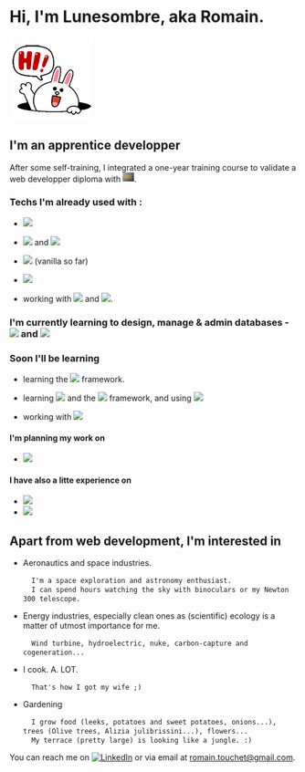 
<h1>Hi, I'm Lunesombre, aka Romain.</h1>


<img src="images/hello_rabbit.gif" title="Hello Rabbit" alt="Rabbit saying hello">


<h2>I'm an apprentice developper</h2>

<p>After some self-training, I integrated a one-year training course to validate a web developper diploma with <a href="https://humanbooster.com/"><img src="images/Logo_HB.png" title="Human Booster" alt="Human Booster" width=20px></a>.
</p>

<h3>Techs I'm already used with :</h3>

- <img src="https://img.shields.io/badge/-HTML5-black?logo=HTML5&style=plastic">

- <img src="https://img.shields.io/badge/-CSS3-black?logo=CSS3&logoColor=2965f1&style=plastic"> and <img src="https://img.shields.io/badge/-Bootstrap-black?logo=Bootstrap&logoColor=blueviolet&style=plastic">

- <img src="https://img.shields.io/badge/-JavaScript-black?logo=JavaScript&logoColor=F0DB4F&style=plastic"> (vanilla so far)

- <img src="https://img.shields.io/badge/-Git-black?logo=Git&logoColor=f34f29&style=plastic">

- working with <img src="https://img.shields.io/badge/-Linux-black?logo=Linux&logoColor=white&style=plastic"> and <img src="https://img.shields.io/badge/-Ubuntu-black?logo=Ubuntu&logoColor=E95420&style=plastic">.

<h3>I'm currently learning to design, manage & admin databases - <img src="https://img.shields.io/badge/-SQL-black?&logoColor=2965f1&style=plastic"> and <img src="https://img.shields.io/badge/-MySQL-black?logo=MySQL&logoColor=4479A1&style=plastic">

<h3>Soon I'll be learning </h3>
<p>
     
- learning the <img src="https://img.shields.io/badge/-Angular-black?logo=Angular&logoColor=c3002f&style=plastic"> framework.

- learning <img src="https://img.shields.io/badge/-PHP-black?logo=PHP&logoColor=777BB3&style=plastic"> and the  <img src="https://img.shields.io/badge/-Symfony-black?logo=Symfony&logoColor=white&style=plastic"> framework, and using <img src="https://img.shields.io/badge/-Docker-black?logo=Docker&logoColor=2496ED&style=plastic">
     
</p>

- working with <img src="https://img.shields.io/badge/-Wordpress-black?logo=Wordpress&logoColor=21759b&style=plastic">

<h4>I'm planning my work on </h4>
     
- <img src="https://img.shields.io/badge/-Notion-black?logo=Notion&logoColor=FFFFFF&style=plastic">
     
<h4>I have also a litte experience on </h4>
<p>
     
- <img src="https://img.shields.io/badge/-Trello-black?logo=Trello&logoColor=298fca&style=plastic">

- <img src="https://img.shields.io/badge/-Figma-black?logo=Figma&logoColor=e04a34&style=plastic">
     
</p>

<h2>Apart from web development, I'm interested in</h2>

- Aeronautics and space industries.

        I'm a space exploration and astronomy enthusiast. 
        I can spend hours watching the sky with binoculars or my Newton 300 telescope.

- Energy industries, especially clean ones as (scientific) ecology is a matter of utmost importance for me.

        Wind turbine, hydroelectric, nuke, carbon-capture and cogeneration...

- I cook. A. LOT. 

        That's how I got my wife ;)

- Gardening

        I grow food (leeks, potatoes and sweet potatoes, onions...), trees (Olive trees, Alizia julibrissini...), flowers...
        My terrace (pretty large) is looking like a jungle. :)





You can reach me on <a href=https://www.linkedin.com/in/romain-touchet-d%C3%A9veloppeur-web><img src="https://img.shields.io/badge/-LinkedIn-black?logo=LinkedIn&logoColor=007bb5&style=plastic" alt="LinkedIn" title="LinkedIn"></a> or via email at <a href="mailto:romain.touchet+github@gmail.com">romain.touchet@gmail.com</a>.

